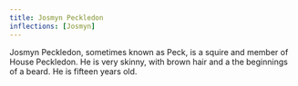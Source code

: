 ```yaml
---
title: Josmyn Peckledon
inflections: [Josmyn]
---
```


Josmyn Peckledon, sometimes known as Peck, is a squire and member of House Peckledon. He is very skinny, with brown hair and a the beginnings of a beard. He is fifteen years old. 


